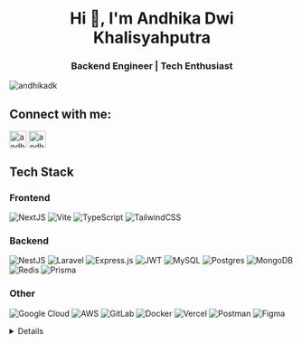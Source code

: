 <h1 align="center">Hi 👋, I'm Andhika Dwi Khalisyahputra</h1>
<h3 align="center">Backend Engineer | Tech Enthusiast</h3>

<p align="left"> <img src="https://komarev.com/ghpvc/?username=andhikadk&label=Profile%20views&color=0e75b6&style=flat" alt="andhikadk" /> </p>

## Connect with me:

<p align="left">
<a href="https://linkedin.com/in/andhikadk" target="blank"><img align="center" src="https://www.linkedin.com/favicon.ico" alt="andhikadk" height="30" width="30" /></a>
<a href="https://andhikadk.my.id" target="blank"><img align="center" src="https://andhikadk.my.id/favicon.ico" alt="andhika dwi khalisyahputra" height="30" width="30" /></a>
</p>

## Tech Stack

### Frontend
![NextJS](https://img.shields.io/badge/Next-black?style=for-the-badge&logo=next.js&logoColor=white)
![Vite](https://img.shields.io/badge/vite-%23646CFF.svg?style=for-the-badge&logo=vite&logoColor=white)
![TypeScript](https://img.shields.io/badge/typescript-%23007ACC.svg?style=for-the-badge&logo=typescript&logoColor=white)
![TailwindCSS](https://img.shields.io/badge/tailwindcss-%2338B2AC.svg?style=for-the-badge&logo=tailwind-css&logoColor=white)

### Backend
![NestJS](https://img.shields.io/badge/nestjs-%23E0234E.svg?style=for-the-badge&logo=nestjs&logoColor=white)
![Laravel](https://img.shields.io/badge/laravel-%23FF2D20.svg?style=for-the-badge&logo=laravel&logoColor=white)
![Express.js](https://img.shields.io/badge/express.js-%23404d59.svg?style=for-the-badge&logo=express&logoColor=%2361DAFB)
![JWT](https://img.shields.io/badge/JWT-black?style=for-the-badge&logo=JSON%20web%20tokens)
![MySQL](https://img.shields.io/badge/mysql-%2300f.svg?style=for-the-badge&logo=mysql&logoColor=white)
![Postgres](https://img.shields.io/badge/postgres-%23316192.svg?style=for-the-badge&logo=postgresql&logoColor=white)
![MongoDB](https://img.shields.io/badge/MongoDB-%234ea94b.svg?style=for-the-badge&logo=mongodb&logoColor=white)
![Redis](https://img.shields.io/badge/redis-%23DD0031.svg?style=for-the-badge&logo=redis&logoColor=white)
![Prisma](https://img.shields.io/badge/Prisma-3982CE?style=for-the-badge&logo=Prisma&logoColor=white)

### Other
![Google Cloud](https://img.shields.io/badge/GoogleCloud-%234285F4.svg?style=for-the-badge&logo=google-cloud&logoColor=white)
![AWS](https://img.shields.io/badge/AWS-%23FF9900.svg?style=for-the-badge&logo=amazon-aws&logoColor=white)
![GitLab](https://img.shields.io/badge/gitlab-%23181717.svg?style=for-the-badge&logo=gitlab&logoColor=white)
![Docker](https://img.shields.io/badge/docker-%230db7ed.svg?style=for-the-badge&logo=docker&logoColor=white)
![Vercel](https://img.shields.io/badge/vercel-%23000000.svg?style=for-the-badge&logo=vercel&logoColor=white)
![Postman](https://img.shields.io/badge/Postman-FF6C37?style=for-the-badge&logo=postman&logoColor=white)
![Figma](https://img.shields.io/badge/figma-%23F24E1E.svg?style=for-the-badge&logo=figma&logoColor=white)

<details>
<p align="center">

## Top Languages

![andhikadk's Top Languages](https://github-readme-stats.vercel.app/api/top-langs/?username=andhikadk&theme=dark&show_icons=true&hide_border=true&layout=compact)

## Streak

![andhikadk's Streak](https://github-readme-streak-stats.herokuapp.com/?user=andhikadk&theme=dark&hide_border=true)

## Stats

![andhikadk's Stats](https://github-readme-stats.vercel.app/api?username=andhikadk&theme=dark&show_icons=true&hide_border=true&count_private=true)
</p>
</details>


